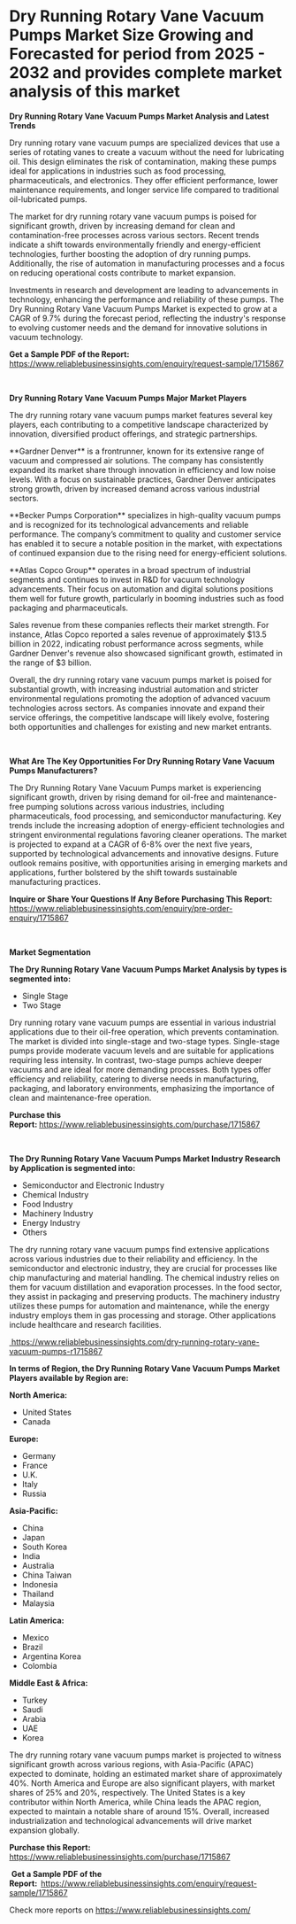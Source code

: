 <p><h1>Dry Running Rotary Vane Vacuum Pumps Market Size Growing and Forecasted for period from 2025 - 2032 and provides complete market analysis of this market</h1></p><p><strong>Dry Running Rotary Vane Vacuum Pumps Market Analysis and Latest Trends</strong></p>
<p><p>Dry running rotary vane vacuum pumps are specialized devices that use a series of rotating vanes to create a vacuum without the need for lubricating oil. This design eliminates the risk of contamination, making these pumps ideal for applications in industries such as food processing, pharmaceuticals, and electronics. They offer efficient performance, lower maintenance requirements, and longer service life compared to traditional oil-lubricated pumps.</p><p>The market for dry running rotary vane vacuum pumps is poised for significant growth, driven by increasing demand for clean and contamination-free processes across various sectors. Recent trends indicate a shift towards environmentally friendly and energy-efficient technologies, further boosting the adoption of dry running pumps. Additionally, the rise of automation in manufacturing processes and a focus on reducing operational costs contribute to market expansion.</p><p>Investments in research and development are leading to advancements in technology, enhancing the performance and reliability of these pumps. The Dry Running Rotary Vane Vacuum Pumps Market is expected to grow at a CAGR of 9.7% during the forecast period, reflecting the industry's response to evolving customer needs and the demand for innovative solutions in vacuum technology.</p></p>
<p><strong>Get a Sample PDF of the Report:&nbsp;</strong> <a href="https://www.reliablebusinessinsights.com/enquiry/request-sample/1715867?utm_campaign=101&utm_medium=2&utm_source=Github&utm_content=ia&utm_term=12012025&utm_id=dry-running-rotary-vane-vacuum-pumps">https://www.reliablebusinessinsights.com/enquiry/request-sample/1715867</a></p>
<p>&nbsp;</p>
<p><strong>Dry Running Rotary Vane Vacuum Pumps Major Market Players</strong></p>
<p><p>The dry running rotary vane vacuum pumps market features several key players, each contributing to a competitive landscape characterized by innovation, diversified product offerings, and strategic partnerships.</p><p>**Gardner Denver** is a frontrunner, known for its extensive range of vacuum and compressed air solutions. The company has consistently expanded its market share through innovation in efficiency and low noise levels. With a focus on sustainable practices, Gardner Denver anticipates strong growth, driven by increased demand across various industrial sectors.</p><p>**Becker Pumps Corporation** specializes in high-quality vacuum pumps and is recognized for its technological advancements and reliable performance. The company’s commitment to quality and customer service has enabled it to secure a notable position in the market, with expectations of continued expansion due to the rising need for energy-efficient solutions.</p><p>**Atlas Copco Group** operates in a broad spectrum of industrial segments and continues to invest in R&D for vacuum technology advancements. Their focus on automation and digital solutions positions them well for future growth, particularly in booming industries such as food packaging and pharmaceuticals.</p><p>Sales revenue from these companies reflects their market strength. For instance, Atlas Copco reported a sales revenue of approximately $13.5 billion in 2022, indicating robust performance across segments, while Gardner Denver's revenue also showcased significant growth, estimated in the range of $3 billion.</p><p>Overall, the dry running rotary vane vacuum pumps market is poised for substantial growth, with increasing industrial automation and stricter environmental regulations promoting the adoption of advanced vacuum technologies across sectors. As companies innovate and expand their service offerings, the competitive landscape will likely evolve, fostering both opportunities and challenges for existing and new market entrants.</p></p>
<p>&nbsp;</p>
<p><strong>What Are The Key Opportunities For Dry Running Rotary Vane Vacuum Pumps Manufacturers?</strong></p>
<p><p>The Dry Running Rotary Vane Vacuum Pumps market is experiencing significant growth, driven by rising demand for oil-free and maintenance-free pumping solutions across various industries, including pharmaceuticals, food processing, and semiconductor manufacturing. Key trends include the increasing adoption of energy-efficient technologies and stringent environmental regulations favoring cleaner operations. The market is projected to expand at a CAGR of 6-8% over the next five years, supported by technological advancements and innovative designs. Future outlook remains positive, with opportunities arising in emerging markets and applications, further bolstered by the shift towards sustainable manufacturing practices.</p></p>
<p><strong>Inquire or Share Your Questions If Any Before Purchasing This Report:</strong> <a href="https://www.reliablebusinessinsights.com/enquiry/pre-order-enquiry/1715867?utm_campaign=101&utm_medium=2&utm_source=Github&utm_content=ia&utm_term=12012025&utm_id=dry-running-rotary-vane-vacuum-pumps">https://www.reliablebusinessinsights.com/enquiry/pre-order-enquiry/1715867</a></p>
<p>&nbsp;</p>
<p><strong>Market Segmentation</strong></p>
<p><strong>The Dry Running Rotary Vane Vacuum Pumps Market Analysis by types is segmented into:</strong></p>
<p><ul><li>Single Stage</li><li>Two Stage</li></ul></p>
<p><p>Dry running rotary vane vacuum pumps are essential in various industrial applications due to their oil-free operation, which prevents contamination. The market is divided into single-stage and two-stage types. Single-stage pumps provide moderate vacuum levels and are suitable for applications requiring less intensity. In contrast, two-stage pumps achieve deeper vacuums and are ideal for more demanding processes. Both types offer efficiency and reliability, catering to diverse needs in manufacturing, packaging, and laboratory environments, emphasizing the importance of clean and maintenance-free operation.</p></p>
<p><strong>Purchase this Report:&nbsp;</strong><a href="https://www.reliablebusinessinsights.com/purchase/1715867?utm_campaign=101&utm_medium=2&utm_source=Github&utm_content=ia&utm_term=12012025&utm_id=dry-running-rotary-vane-vacuum-pumps">https://www.reliablebusinessinsights.com/purchase/1715867</a></p>
<p>&nbsp;</p>
<p><strong>The Dry Running Rotary Vane Vacuum Pumps Market Industry Research by Application is segmented into:</strong></p>
<p><ul><li>Semiconductor and Electronic Industry</li><li>Chemical Industry</li><li>Food Industry</li><li>Machinery Industry</li><li>Energy Industry</li><li>Others</li></ul></p>
<p><p>The dry running rotary vane vacuum pumps find extensive applications across various industries due to their reliability and efficiency. In the semiconductor and electronic industry, they are crucial for processes like chip manufacturing and material handling. The chemical industry relies on them for vacuum distillation and evaporation processes. In the food sector, they assist in packaging and preserving products. The machinery industry utilizes these pumps for automation and maintenance, while the energy industry employs them in gas processing and storage. Other applications include healthcare and research facilities.</p></p>
<p><a href="https://www.reliablebusinessinsights.com/dry-running-rotary-vane-vacuum-pumps-r1715867?utm_campaign=101&utm_medium=2&utm_source=Github&utm_content=ia&utm_term=12012025&utm_id=dry-running-rotary-vane-vacuum-pumps">&nbsp;https://www.reliablebusinessinsights.com/dry-running-rotary-vane-vacuum-pumps-r1715867</a></p>
<p><strong>In terms of Region, the Dry Running Rotary Vane Vacuum Pumps Market Players available by Region are:</strong></p>
<p>
    <p> <strong> North America: </strong>
        <ul>
            <li>United States</li>
            <li>Canada</li>
        </ul>
        </p> 
    <p> <strong> Europe: </strong>
        <ul>
            <li>Germany</li>
            <li>France</li>
            <li>U.K.</li>
            <li>Italy</li>
            <li>Russia</li>
        </ul>
        </p> 
    <p> <strong> Asia-Pacific: </strong>
        <ul>
            <li>China</li>
            <li>Japan</li>
            <li>South Korea</li>
            <li>India</li>
            <li>Australia</li>
            <li>China Taiwan</li>
            <li>Indonesia</li>
            <li>Thailand</li>
            <li>Malaysia</li>
        </ul>
        </p> 
    <p> <strong> Latin America: </strong>
        <ul>
            <li>Mexico</li>
            <li>Brazil</li>
            <li>Argentina Korea</li>
            <li>Colombia</li>
        </ul>
        </p> 
    <p> <strong> Middle East & Africa: </strong>
        <ul>
            <li>Turkey</li>
            <li>Saudi</li>
            <li>Arabia</li>
            <li>UAE</li>
            <li>Korea</li>
        </ul>
    </p>
    </p>
<p><p>The dry running rotary vane vacuum pumps market is projected to witness significant growth across various regions, with Asia-Pacific (APAC) expected to dominate, holding an estimated market share of approximately 40%. North America and Europe are also significant players, with market shares of 25% and 20%, respectively. The United States is a key contributor within North America, while China leads the APAC region, expected to maintain a notable share of around 15%. Overall, increased industrialization and technological advancements will drive market expansion globally.</p></p>
<p><strong>Purchase this Report: </strong><a href="https://www.reliablebusinessinsights.com/purchase/1715867?utm_campaign=101&utm_medium=2&utm_source=Github&utm_content=ia&utm_term=12012025&utm_id=dry-running-rotary-vane-vacuum-pumps">https://www.reliablebusinessinsights.com/purchase/1715867</a></p>
<p>&nbsp;<strong>Get a Sample PDF of the Report:&nbsp;&nbsp;</strong><a href="https://www.reliablebusinessinsights.com/enquiry/request-sample/1715867?utm_campaign=101&utm_medium=2&utm_source=Github&utm_content=ia&utm_term=12012025&utm_id=dry-running-rotary-vane-vacuum-pumps">https://www.reliablebusinessinsights.com/enquiry/request-sample/1715867</a></p>
<p><strong></strong></p>
<p>Check more reports on <a href="https://www.reliablebusinessinsights.com/?utm_campaign=101&utm_medium=2&utm_source=Github&utm_content=ia&utm_term=12012025&utm_id=dry-running-rotary-vane-vacuum-pumps">https://www.reliablebusinessinsights.com/</a></p>